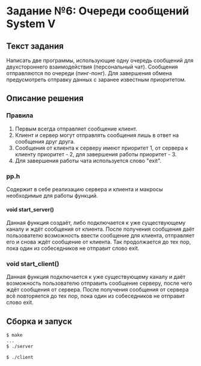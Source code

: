 # Задание №6: Очереди сообщений System V

## Текст задания

Написать две программы, использующие одну очередь сообщений для двухстороннего взаимодействия (персональный чат).
Сообщения отправляются по очереди (пинг-понг).
Для завершения обмена предусмотреть отправку данных с заранее известным приоритетом.

## Описание решения

### Правила

1. Первым всегда отправляет сообщение клиент.
2. Клиент и сервер могут отправлять сообщения лишь в ответ на сообщения друг друга.
3. Сообщения от клиента к серверу имеют приоритет 1, от сервера к клиенту приоритет - 2, для завершения работы приоритет - 3.
4. Для завершения работы чата используется слово "exit".

### pp.h

Содержит в себе реализацию сервера и клиента и макросы необходимые для работы функций.

#### void start_server()

Данная функция создаёт, либо подключается к уже существующему каналу и ждёт сообщения от клиента. После получения сообщения даёт пользователю возможность ввести сообщение для клиента, отправляет его и снова ждёт сообщение от клиента. Так продолжается до тех пор, пока один из собеседников не отправит слово exit.

### void start_client()

Данная функция подключается к уже существующему каналу и даёт возможность пользователю отправить сообщение серверу, после чего ждёт сообщения от сервера. После получения сообщения от сервера всё повторяется до тех пор, пока один из собеседников не отправит слово exit.

## Сборка и запуск

``` bash
$ make
...
$ ./server
```

``` bash
$ ./client
```